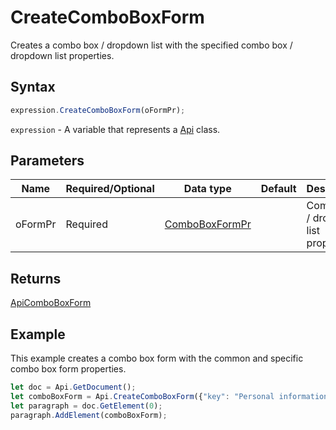 # CreateComboBoxForm

Creates a combo box / dropdown list with the specified combo box / dropdown list properties.

## Syntax

```javascript
expression.CreateComboBoxForm(oFormPr);
```

`expression` - A variable that represents a [Api](../Api.md) class.

## Parameters

| **Name** | **Required/Optional** | **Data type** | **Default** | **Description** |
| ------------- | ------------- | ------------- | ------------- | ------------- |
| oFormPr | Required | [ComboBoxFormPr](../../Enumeration/ComboBoxFormPr.md) |  | Combo box / dropdown list properties. |

## Returns

[ApiComboBoxForm](../../ApiComboBoxForm/ApiComboBoxForm.md)

## Example

This example creates a combo box form with the common and specific combo box form properties.

```javascript
let doc = Api.GetDocument();
let comboBoxForm = Api.CreateComboBoxForm({"key": "Personal information", "tip": "Choose your country", "required": true, "placeholder": "Country", "editable": false, "autoFit": false, "items": ["Latvia", "USA", "UK"]});
let paragraph = doc.GetElement(0);
paragraph.AddElement(comboBoxForm);
```
